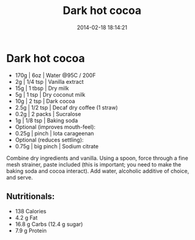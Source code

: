 ﻿---
title:  "Dark hot cocoa"
layout: post
date:   2014-02-18 18:14:21
---

Dark hot cocoa
==============

*  170g | 6oz       | Water @95C / 200F
*    2g | 1/4 tsp   | Vanilla extract
*   15g | 1 tbsp    | Dry milk
*    5g | 1 tsp     | Dry coconut milk
*   10g | 2 tsp     | Dark cocoa
*  2.5g | 1/2 tsp   | Decaf dry coffee (1 straw)
*  0.2g | 2 packs   | Sucralose
*    1g | 1/8 tsp   | Baking soda
* Optional (improves mouth-feel):
* 0.25g | pinch     | Iota carageenan
* Optional (reduces settling):
* 0.75g | big pinch | Sodium citrate

Combine dry ingredients and vanilla.  Using a spoon, force through a fine mesh strainer, paste included (this is important; you need to make the baking soda and cocoa interact).  Add water, alcoholic additive of choice, and serve.

Nutritionals:
-------------
* 138 Calories
* 4.2 g Fat
* 16.8 g Carbs (12.4 g sugar)
* 7.9 g Protein